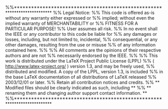 %%*************************************************************************
%% Legal Notice:
%% This code is offered as-is without any warranty either expressed or
%% implied; without even the implied warranty of MERCHANTABILITY or
%% FITNESS FOR A PARTICULAR PURPOSE! 
%% User assumes all risk.
%% In no event shall the IEEE or any contributor to this code be liable for
%% any damages or losses, including, but not limited to, incidental,
%% consequential, or any other damages, resulting from the use or misuse
%% of any information contained here.
%%
%% All comments are the opinions of their respective authors and are not
%% necessarily endorsed by the IEEE.
%%
%% This work is distributed under the LaTeX Project Public License (LPPL)
%% ( http://www.latex-project.org/ ) version 1.3, and may be freely used,
%% distributed and modified. A copy of the LPPL, version 1.3, is included
%% in the base LaTeX documentation of all distributions of LaTeX released
%% 2003/12/01 or later.
%% Retain all contribution notices and credits.
%% ** Modified files should be clearly indicated as such, including  **
%% ** renaming them and changing author support contact information. **
%%*************************************************************************
